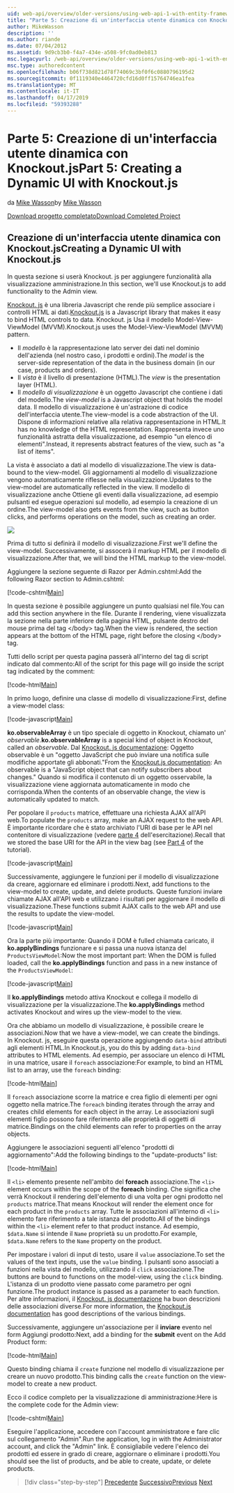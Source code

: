```yaml
---
uid: web-api/overview/older-versions/using-web-api-1-with-entity-framework-5/using-web-api-with-entity-framework-part-5
title: "Parte 5: Creazione di un'interfaccia utente dinamica con Knockout. js | Microsoft Docs"
author: MikeWasson
description: ''
ms.author: riande
ms.date: 07/04/2012
ms.assetid: 9d9cb3b0-f4a7-434e-a508-9fc0ad0eb813
msc.legacyurl: /web-api/overview/older-versions/using-web-api-1-with-entity-framework-5/using-web-api-with-entity-framework-part-5
msc.type: authoredcontent
ms.openlocfilehash: b06f738d821d78f74069c3bf0f6c0880796195d2
ms.sourcegitcommit: 0f1119340e4464720cfd16d0ff15764746ea1fea
ms.translationtype: MT
ms.contentlocale: it-IT
ms.lasthandoff: 04/17/2019
ms.locfileid: "59393288"
---
```

# <a name="part-5-creating-a-dynamic-ui-with-knockoutjs"></a><span data-ttu-id="baf13-102">Parte 5: Creazione di un'interfaccia utente dinamica con Knockout.js</span><span class="sxs-lookup"><span data-stu-id="baf13-102">Part 5: Creating a Dynamic UI with Knockout.js</span></span>

<span data-ttu-id="baf13-103">da [Mike Wasson](https://github.com/MikeWasson)</span><span class="sxs-lookup"><span data-stu-id="baf13-103">by [Mike Wasson](https://github.com/MikeWasson)</span></span>

[<span data-ttu-id="baf13-104">Download progetto completato</span><span class="sxs-lookup"><span data-stu-id="baf13-104">Download Completed Project</span></span>](http://code.msdn.microsoft.com/ASP-NET-Web-API-with-afa30545)

## <a name="creating-a-dynamic-ui-with-knockoutjs"></a><span data-ttu-id="baf13-105">Creazione di un'interfaccia utente dinamica con Knockout.js</span><span class="sxs-lookup"><span data-stu-id="baf13-105">Creating a Dynamic UI with Knockout.js</span></span>

<span data-ttu-id="baf13-106">In questa sezione si userà Knockout. js per aggiungere funzionalità alla visualizzazione amministrazione.</span><span class="sxs-lookup"><span data-stu-id="baf13-106">In this section, we'll use Knockout.js to add functionality to the Admin view.</span></span>

<span data-ttu-id="baf13-107">[Knockout. js](http://knockoutjs.com/) è una libreria Javascript che rende più semplice associare i controlli HTML ai dati.</span><span class="sxs-lookup"><span data-stu-id="baf13-107">[Knockout.js](http://knockoutjs.com/) is a Javascript library that makes it easy to bind HTML controls to data.</span></span> <span data-ttu-id="baf13-108">Knockout. js Usa il modello Model-View-ViewModel (MVVM).</span><span class="sxs-lookup"><span data-stu-id="baf13-108">Knockout.js uses the Model-View-ViewModel (MVVM) pattern.</span></span>

- <span data-ttu-id="baf13-109">Il *modello* è la rappresentazione lato server dei dati nel dominio dell'azienda (nel nostro caso, i prodotti e ordini).</span><span class="sxs-lookup"><span data-stu-id="baf13-109">The *model* is the server-side representation of the data in the business domain (in our case, products and orders).</span></span>
- <span data-ttu-id="baf13-110">Il *vista* è il livello di presentazione (HTML).</span><span class="sxs-lookup"><span data-stu-id="baf13-110">The *view* is the presentation layer (HTML).</span></span>
- <span data-ttu-id="baf13-111">Il *modello di visualizzazione* è un oggetto Javascript che contiene i dati del modello.</span><span class="sxs-lookup"><span data-stu-id="baf13-111">The *view-model* is a Javascript object that holds the model data.</span></span> <span data-ttu-id="baf13-112">Il modello di visualizzazione è un'astrazione di codice dell'interfaccia utente.</span><span class="sxs-lookup"><span data-stu-id="baf13-112">The view-model is a code abstraction of the UI.</span></span> <span data-ttu-id="baf13-113">Dispone di informazioni relative alla relativa rappresentazione in HTML.</span><span class="sxs-lookup"><span data-stu-id="baf13-113">It has no knowledge of the HTML representation.</span></span> <span data-ttu-id="baf13-114">Rappresenta invece uno funzionalità astratta della visualizzazione, ad esempio "un elenco di elementi".</span><span class="sxs-lookup"><span data-stu-id="baf13-114">Instead, it represents abstract features of the view, such as "a list of items".</span></span>

<span data-ttu-id="baf13-115">La vista è associato a dati al modello di visualizzazione.</span><span class="sxs-lookup"><span data-stu-id="baf13-115">The view is data-bound to the view-model.</span></span> <span data-ttu-id="baf13-116">Gli aggiornamenti al modello di visualizzazione vengono automaticamente riflesse nella visualizzazione.</span><span class="sxs-lookup"><span data-stu-id="baf13-116">Updates to the view-model are automatically reflected in the view.</span></span> <span data-ttu-id="baf13-117">Il modello di visualizzazione anche Ottiene gli eventi dalla visualizzazione, ad esempio pulsanti ed esegue operazioni sul modello, ad esempio la creazione di un ordine.</span><span class="sxs-lookup"><span data-stu-id="baf13-117">The view-model also gets events from the view, such as button clicks, and performs operations on the model, such as creating an order.</span></span>

![](using-web-api-with-entity-framework-part-5/_static/image1.png)

<span data-ttu-id="baf13-118">Prima di tutto si definirà il modello di visualizzazione.</span><span class="sxs-lookup"><span data-stu-id="baf13-118">First we'll define the view-model.</span></span> <span data-ttu-id="baf13-119">Successivamente, si assocerà il markup HTML per il modello di visualizzazione.</span><span class="sxs-lookup"><span data-stu-id="baf13-119">After that, we will bind the HTML markup to the view-model.</span></span>

<span data-ttu-id="baf13-120">Aggiungere la sezione seguente di Razor per Admin.cshtml:</span><span class="sxs-lookup"><span data-stu-id="baf13-120">Add the following Razor section to Admin.cshtml:</span></span>

[!code-cshtml[Main](using-web-api-with-entity-framework-part-5/samples/sample1.cshtml)]

<span data-ttu-id="baf13-121">In questa sezione è possibile aggiungere un punto qualsiasi nel file.</span><span class="sxs-lookup"><span data-stu-id="baf13-121">You can add this section anywhere in the file.</span></span> <span data-ttu-id="baf13-122">Durante il rendering, viene visualizzata la sezione nella parte inferiore della pagina HTML, pulsante destro del mouse prima del tag &lt;/body&gt; tag.</span><span class="sxs-lookup"><span data-stu-id="baf13-122">When the view is rendered, the section appears at the bottom of the HTML page, right before the closing &lt;/body&gt; tag.</span></span>

<span data-ttu-id="baf13-123">Tutti dello script per questa pagina passerà all'interno del tag di script indicato dal commento:</span><span class="sxs-lookup"><span data-stu-id="baf13-123">All of the script for this page will go inside the script tag indicated by the comment:</span></span>

[!code-html[Main](using-web-api-with-entity-framework-part-5/samples/sample2.html)]

<span data-ttu-id="baf13-124">In primo luogo, definire una classe di modello di visualizzazione:</span><span class="sxs-lookup"><span data-stu-id="baf13-124">First, define a view-model class:</span></span>

[!code-javascript[Main](using-web-api-with-entity-framework-part-5/samples/sample3.js)]

<span data-ttu-id="baf13-125">**ko.observableArray** è un tipo speciale di oggetto in Knockout, chiamato un' *observable*.</span><span class="sxs-lookup"><span data-stu-id="baf13-125">**ko.observableArray** is a special kind of object in Knockout, called an *observable*.</span></span> <span data-ttu-id="baf13-126">Dal [Knockout. js documentazione](http://knockoutjs.com/documentation/observables.html): Oggetto observable è un "oggetto JavaScript che può inviare una notifica sulle modifiche apportate gli abbonati."</span><span class="sxs-lookup"><span data-stu-id="baf13-126">From the [Knockout.js documentation](http://knockoutjs.com/documentation/observables.html): An observable is a "JavaScript object that can notify subscribers about changes."</span></span> <span data-ttu-id="baf13-127">Quando si modifica il contenuto di un oggetto osservabile, la visualizzazione viene aggiornata automaticamente in modo che corrisponda.</span><span class="sxs-lookup"><span data-stu-id="baf13-127">When the contents of an observable change, the view is automatically updated to match.</span></span>

<span data-ttu-id="baf13-128">Per popolare il `products` matrice, effettuare una richiesta AJAX all'API web.</span><span class="sxs-lookup"><span data-stu-id="baf13-128">To populate the `products` array, make an AJAX request to the web API.</span></span> <span data-ttu-id="baf13-129">È importante ricordare che è stato archiviato l'URI di base per le API nel contenitore di visualizzazione (vedere [parte 4](using-web-api-with-entity-framework-part-4.md) dell'esercitazione).</span><span class="sxs-lookup"><span data-stu-id="baf13-129">Recall that we stored the base URI for the API in the view bag (see [Part 4](using-web-api-with-entity-framework-part-4.md) of the tutorial).</span></span>

[!code-javascript[Main](using-web-api-with-entity-framework-part-5/samples/sample4.js?highlight=5)]

<span data-ttu-id="baf13-130">Successivamente, aggiungere le funzioni per il modello di visualizzazione da creare, aggiornare ed eliminare i prodotti.</span><span class="sxs-lookup"><span data-stu-id="baf13-130">Next, add functions to the view-model to create, update, and delete products.</span></span> <span data-ttu-id="baf13-131">Queste funzioni inviare chiamate AJAX all'API web e utilizzano i risultati per aggiornare il modello di visualizzazione.</span><span class="sxs-lookup"><span data-stu-id="baf13-131">These functions submit AJAX calls to the web API and use the results to update the view-model.</span></span>

[!code-javascript[Main](using-web-api-with-entity-framework-part-5/samples/sample5.js?highlight=7)]

<span data-ttu-id="baf13-132">Ora la parte più importante: Quando il DOM è fulled chiamata caricato, il **ko.applyBindings** funzionare e si passa una nuova istanza del `ProductsViewModel`:</span><span class="sxs-lookup"><span data-stu-id="baf13-132">Now the most important part: When the DOM is fulled loaded, call the **ko.applyBindings** function and pass in a new instance of the `ProductsViewModel`:</span></span>

[!code-javascript[Main](using-web-api-with-entity-framework-part-5/samples/sample6.js)]

<span data-ttu-id="baf13-133">Il **ko.applyBindings** metodo attiva Knockout e collega il modello di visualizzazione per la visualizzazione.</span><span class="sxs-lookup"><span data-stu-id="baf13-133">The **ko.applyBindings** method activates Knockout and wires up the view-model to the view.</span></span>

<span data-ttu-id="baf13-134">Ora che abbiamo un modello di visualizzazione, è possibile creare le associazioni.</span><span class="sxs-lookup"><span data-stu-id="baf13-134">Now that we have a view-model, we can create the bindings.</span></span> <span data-ttu-id="baf13-135">In Knockout. js, eseguire questa operazione aggiungendo `data-bind` attributi agli elementi HTML.</span><span class="sxs-lookup"><span data-stu-id="baf13-135">In Knockout.js, you do this by adding `data-bind` attributes to HTML elements.</span></span> <span data-ttu-id="baf13-136">Ad esempio, per associare un elenco di HTML in una matrice, usare il `foreach` associazione:</span><span class="sxs-lookup"><span data-stu-id="baf13-136">For example, to bind an HTML list to an array, use the `foreach` binding:</span></span>

[!code-html[Main](using-web-api-with-entity-framework-part-5/samples/sample7.html?highlight=1)]

<span data-ttu-id="baf13-137">Il `foreach` associazione scorre la matrice e crea figlio di elementi per ogni oggetto nella matrice.</span><span class="sxs-lookup"><span data-stu-id="baf13-137">The `foreach` binding iterates through the array and creates child elements for each object in the array.</span></span> <span data-ttu-id="baf13-138">Le associazioni sugli elementi figlio possono fare riferimento alle proprietà di oggetti di matrice.</span><span class="sxs-lookup"><span data-stu-id="baf13-138">Bindings on the child elements can refer to properties on the array objects.</span></span>

<span data-ttu-id="baf13-139">Aggiungere le associazioni seguenti all'elenco "prodotti di aggiornamento":</span><span class="sxs-lookup"><span data-stu-id="baf13-139">Add the following bindings to the "update-products" list:</span></span>

[!code-html[Main](using-web-api-with-entity-framework-part-5/samples/sample8.html)]

<span data-ttu-id="baf13-140">Il `<li>` elemento presente nell'ambito del **foreach** associazione.</span><span class="sxs-lookup"><span data-stu-id="baf13-140">The `<li>` element occurs within the scope of the **foreach** binding.</span></span> <span data-ttu-id="baf13-141">Che significa che verrà Knockout il rendering dell'elemento di una volta per ogni prodotto nel `products` matrice.</span><span class="sxs-lookup"><span data-stu-id="baf13-141">That means Knockout will render the element once for each product in the `products` array.</span></span> <span data-ttu-id="baf13-142">Tutte le associazioni all'interno di `<li>` elemento fare riferimento a tale istanza del prodotto.</span><span class="sxs-lookup"><span data-stu-id="baf13-142">All of the bindings within the `<li>` element refer to that product instance.</span></span> <span data-ttu-id="baf13-143">Ad esempio, `$data.Name` si intende il `Name` proprietà su un prodotto.</span><span class="sxs-lookup"><span data-stu-id="baf13-143">For example, `$data.Name` refers to the `Name` property on the product.</span></span>

<span data-ttu-id="baf13-144">Per impostare i valori di input di testo, usare il `value` associazione.</span><span class="sxs-lookup"><span data-stu-id="baf13-144">To set the values of the text inputs, use the `value` binding.</span></span> <span data-ttu-id="baf13-145">I pulsanti sono associati a funzioni nella vista del modello, utilizzando il `click` associazione.</span><span class="sxs-lookup"><span data-stu-id="baf13-145">The buttons are bound to functions on the model-view, using the `click` binding.</span></span> <span data-ttu-id="baf13-146">L'istanza di un prodotto viene passato come parametro per ogni funzione.</span><span class="sxs-lookup"><span data-stu-id="baf13-146">The product instance is passed as a parameter to each function.</span></span> <span data-ttu-id="baf13-147">Per altre informazioni, il [Knockout. js documentazione](http://knockoutjs.com/documentation/observables.html) ha buon descrizioni delle associazioni diverse.</span><span class="sxs-lookup"><span data-stu-id="baf13-147">For more information, the [Knockout.js documentation](http://knockoutjs.com/documentation/observables.html) has good descriptions of the various bindings.</span></span>

<span data-ttu-id="baf13-148">Successivamente, aggiungere un'associazione per il **inviare** evento nel form Aggiungi prodotto:</span><span class="sxs-lookup"><span data-stu-id="baf13-148">Next, add a binding for the **submit** event on the Add Product form:</span></span>

[!code-html[Main](using-web-api-with-entity-framework-part-5/samples/sample9.html)]

<span data-ttu-id="baf13-149">Questo binding chiama il `create` funzione nel modello di visualizzazione per creare un nuovo prodotto.</span><span class="sxs-lookup"><span data-stu-id="baf13-149">This binding calls the `create` function on the view-model to create a new product.</span></span>

<span data-ttu-id="baf13-150">Ecco il codice completo per la visualizzazione di amministrazione:</span><span class="sxs-lookup"><span data-stu-id="baf13-150">Here is the complete code for the Admin view:</span></span>

[!code-cshtml[Main](using-web-api-with-entity-framework-part-5/samples/sample10.cshtml)]

<span data-ttu-id="baf13-151">Eseguire l'applicazione, accedere con l'account amministratore e fare clic sul collegamento "Admin".</span><span class="sxs-lookup"><span data-stu-id="baf13-151">Run the application, log in with the Administrator account, and click the "Admin" link.</span></span> <span data-ttu-id="baf13-152">È consigliabile vedere l'elenco dei prodotti ed essere in grado di creare, aggiornare o eliminare i prodotti.</span><span class="sxs-lookup"><span data-stu-id="baf13-152">You should see the list of products, and be able to create, update, or delete products.</span></span>

> [!div class="step-by-step"]
> <span data-ttu-id="baf13-153">[Precedente](using-web-api-with-entity-framework-part-4.md)
> [Successivo](using-web-api-with-entity-framework-part-6.md)</span><span class="sxs-lookup"><span data-stu-id="baf13-153">[Previous](using-web-api-with-entity-framework-part-4.md)
[Next](using-web-api-with-entity-framework-part-6.md)</span></span>
